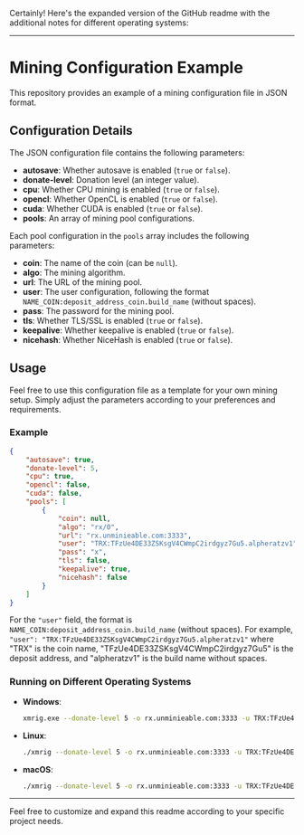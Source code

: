 Certainly! Here's the expanded version of the GitHub readme with the additional notes for different operating systems:

---

# Mining Configuration Example

This repository provides an example of a mining configuration file in JSON format.

## Configuration Details

The JSON configuration file contains the following parameters:

- **autosave**: Whether autosave is enabled (`true` or `false`).
- **donate-level**: Donation level (an integer value).
- **cpu**: Whether CPU mining is enabled (`true` or `false`).
- **opencl**: Whether OpenCL is enabled (`true` or `false`).
- **cuda**: Whether CUDA is enabled (`true` or `false`).
- **pools**: An array of mining pool configurations.

Each pool configuration in the `pools` array includes the following parameters:

- **coin**: The name of the coin (can be `null`).
- **algo**: The mining algorithm.
- **url**: The URL of the mining pool.
- **user**: The user configuration, following the format `NAME_COIN:deposit_address_coin.build_name` (without spaces).
- **pass**: The password for the mining pool.
- **tls**: Whether TLS/SSL is enabled (`true` or `false`).
- **keepalive**: Whether keepalive is enabled (`true` or `false`).
- **nicehash**: Whether NiceHash is enabled (`true` or `false`).

## Usage

Feel free to use this configuration file as a template for your own mining setup. Simply adjust the parameters according to your preferences and requirements.

### Example

```json
{
    "autosave": true,
    "donate-level": 5,
    "cpu": true,
    "opencl": false,
    "cuda": false,
    "pools": [
        {
            "coin": null,
            "algo": "rx/0",
            "url": "rx.unminieable.com:3333",
            "user": "TRX:TFzUe4DE33ZSKsgV4CWmpC2irdgyz7Gu5.alpheratzv1",
            "pass": "x",
            "tls": false,
            "keepalive": true,
            "nicehash": false
        }
    ]
}
```

For the `"user"` field, the format is `NAME_COIN:deposit_address_coin.build_name` (without spaces). For example, `"user": "TRX:TFzUe4DE33ZSKsgV4CWmpC2irdgyz7Gu5.alpheratzv1"` where "TRX" is the coin name, "TFzUe4DE33ZSKsgV4CWmpC2irdgyz7Gu5" is the deposit address, and "alpheratzv1" is the build name without spaces.

### Running on Different Operating Systems

- **Windows**:
  ```bash
  xmrig.exe --donate-level 5 -o rx.unminieable.com:3333 -u TRX:TFzUe4DE33ZSKsgV4CWmpC2irdgyz7Gu5.alpheratzv1 -p x -k -a rx/0
  ```

- **Linux**:
  ```bash
  ./xmrig --donate-level 5 -o rx.unminieable.com:3333 -u TRX:TFzUe4DE33ZSKsgV4CWmpC2irdgyz7Gu5.alpheratzv1 -p x -k -a rx/0
  ```

- **macOS**:
  ```bash
  ./xmrig --donate-level 5 -o rx.unminieable.com:3333 -u TRX:TFzUe4DE33ZSKsgV4CWmpC2irdgyz7Gu5.alpheratzv1 -p x -k -a rx/0
  ```

---

Feel free to customize and expand this readme according to your specific project needs.

